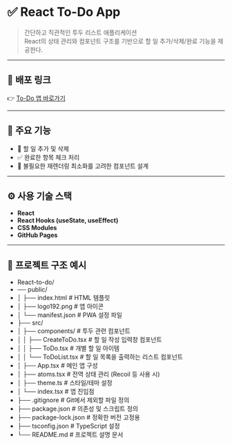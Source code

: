 # ✅ React To-Do App

> 간단하고 직관적인 투두 리스트 애플리케이션  
> React의 상태 관리와 컴포넌트 구조를 기반으로 할 일 추가/삭제/완료 기능을 제공한다.

---

## 🔗 배포 링크

👉 [To-Do 앱 바로가기](https://sh701.github.io/React-to-do/)

---

## 📸 주요 기능

- 📝 할 일 추가 및 삭제
- ✅ 완료한 항목 체크 처리
- 🧼 불필요한 재렌더링 최소화를 고려한 컴포넌트 설계

---

## ⚙️ 사용 기술 스택

- **React**
- **React Hooks (useState, useEffect)**
- **CSS Modules**
- **GitHub Pages**

---

## 📂 프로젝트 구조 예시

- React-to-do/
- ── public/
- │   ├── index.html              # HTML 템플릿
- │   ├── logo192.png             # 앱 아이콘
- │   └── manifest.json           # PWA 설정 파일
- ├── src/
- │   ├── components/             # 투두 관련 컴포넌트
- │   │   ├── CreateToDo.tsx      # 할 일 작성 입력창 컴포넌트
- │   │   ├── ToDo.tsx            # 개별 할 일 아이템
- │   │   └── ToDoList.tsx        # 할 일 목록을 출력하는 리스트 컴포넌트
- │   ├── App.tsx                 # 메인 앱 구성
- │   ├── atoms.tsx               # 전역 상태 관리 (Recoil 등 사용 시)
- │   ├── theme.ts                # 스타일/테마 설정
- │   └── index.tsx               # 앱 진입점
- ├── .gitignore                  # Git에서 제외할 파일 정의
- ├── package.json                # 의존성 및 스크립트 정의
- ├── package-lock.json           # 정확한 버전 고정용
- ├── tsconfig.json               # TypeScript 설정
- └── README.md                   # 프로젝트 설명 문서
